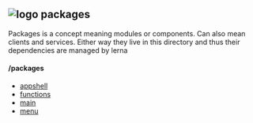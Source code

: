 ## ![logo](https://listingslab.com/png/logo24Dark.png) packages

Packages is a concept meaning modules or components. Can also mean clients and services.
Either way they live in this directory and thus their dependencies are managed by lerna

#### /packages
  
  - [appshell](https://github.com/listingslab-software/appshell)
  - [functions](https://github.com/listingslab-software/functions)
  - [main](https://github.com/listingslab-software/main)
  - [menu](https://github.com/listingslab-software/menu)
  